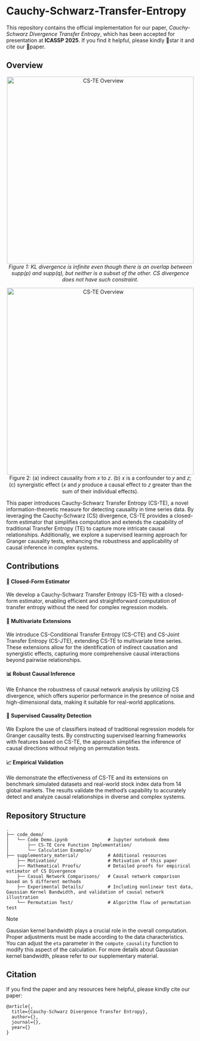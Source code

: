 # Cauchy-Schwarz-Transfer-Entropy
This repository contains the official implementation for our paper, *Cauchy-Schwarz Divergence Transfer Entropy*, which has been accepted for presentation at **ICASSP 2025**. If you find it helpful, please kindly 🌟star it and cite our 📜paper.

## Overview
<p align="center">
  <img src="https://github.com/zhaozhaoma/Images/blob/main/ICASSP2025/KL%20Divergenc%26%20CS%20Divergence%20Comparison.png" width="500" alt="CS-TE Overview"/>
  <br>
  <em>Figure 1: KL divergence is infinite even though there is an overlap between supp(p) and supp(q), but neither is a subset of the other. CS divergence does not have such constraint.</em>
</p>

<p align="center">
  <img src="https://github.com/zhaozhaoma/Images/blob/main/ICASSP2025/Complex%20Causal%20Relationships.png" width="500" alt="CS-TE Overview"/>
  <br>
  Figure 2: (a) indirect causality from 𝑥 to 𝑧. (b) 𝑥 is a confounder to 𝑦 and 𝑧; (c) synergistic effect (𝑥 and 𝑦 produce a causal effect to 𝑧 greater than the sum of their individual effects).
</p>

This paper introduces Cauchy-Schwarz Transfer Entropy (CS-TE), a novel information-theoretic measure for detecting causality in time series data. By leveraging the Cauchy-Schwarz (CS) divergence, CS-TE provides a closed-form estimator that simplifies computation and extends the capability of traditional Transfer Entropy (TE) to capture more intricate causal relationships. Additionally, we explore a supervised learning approach for Granger causality tests, enhancing the robustness and applicability of causal inference in complex systems.

## Contributions
#### 🚀 Closed-Form Estimator
We develop a Cauchy-Schwarz Transfer Entropy (CS-TE) with a closed-form estimator, enabling efficient and straightforward computation of transfer entropy without the need for complex regression models.

#### 🔗 Multivariate Extensions
We introduce CS-Conditional Transfer Entropy (CS-CTE) and CS-Joint Transfer Entropy (CS-JTE), extending CS-TE to multivariate time series. These extensions allow for the identification of indirect causation and synergistic effects, capturing more comprehensive causal interactions beyond pairwise relationships.

#### 📊 Robust Causal Inference
We Enhance the robustness of causal network analysis by utilizing CS divergence, which offers superior performance in the presence of noise and high-dimensional data, making it suitable for real-world applications.

#### 🤖 Supervised Causality Detection
We Explore the use of classifiers instead of traditional regression models for Granger causality tests. By constructing supervised learning frameworks with features based on CS-TE, the approach simplifies the inference of causal directions without relying on permutation tests.

#### 📈 Empirical Validation
We demonstrate the effectiveness of CS-TE and its extensions on benchmark simulated datasets and real-world stock index data from 14 global markets. The results validate the method’s capability to accurately detect and analyze causal relationships in diverse and complex systems.

## Repository Structure
```
.
├── code_demo/                       
│   └── Code Demo.ipynb               # Jupyter notebook demo
│       ├── CS-TE Core Function Implementation/
│       └── Calculation Example/
├── supplementary_material/           # Additional resources
    ├── Motivation/                   # Motivation of this paper
    ├── Mathematical Proofs/          # Detailed proofs for empirical estimator of CS Divergence
    ├── Casual Network Comparisons/   # Causal network comparison based on 5 different methods
    ├── Experimental Details/         # Including nonlinear test data, Gaussian Kernel Bandwidth, and validation of causal network illustration
    └── Permutation Test/             # Algorithm flow of permutation test

```


> [!NOTE]
> Gaussian kernel bandwidth plays a crucial role in the overall computation. Proper adjustments must be made according to the data characteristics. You can adjust the `eta` parameter in the `compute_causality` function to modify this aspect of the calculation. For more details about Gaussian kernel bandwidth, please refer to our supplementary material.

## Citation
If you find the paper and any resources here helpful, please kindly cite our paper:
```
@article{,
  title={Cauchy-Schwarz Divergence Transfer Entropy},
  author={},
  journal={},
  year={}
}
```




















